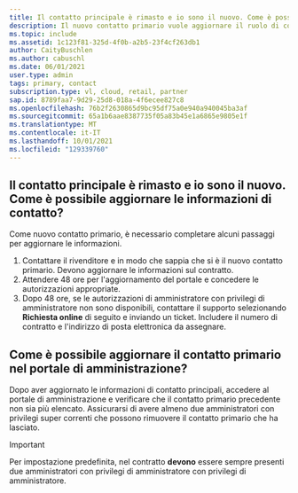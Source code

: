 ```yaml
---
title: Il contatto principale è rimasto e io sono il nuovo. Come è possibile aggiornare le informazioni di contatto?
description: Il nuovo contatto primario vuole aggiornare il ruolo di contatto primario o con privilegi di amministratore con privilegi di amministratore.
ms.topic: include
ms.assetid: 1c123f81-325d-4f0b-a2b5-23f4cf263db1
author: CaityBuschlen
ms.author: cabuschl
ms.date: 06/01/2021
user.type: admin
tags: primary, contact
subscription.type: vl, cloud, retail, partner
sap.id: 8789faa7-9d29-25d8-018a-4f6ecee827c8
ms.openlocfilehash: 76b2f2630865d9bc95df75a0e940a940045ba3af
ms.sourcegitcommit: 65a1b6aae8387735f05a83b45e1a6865e9805e1f
ms.translationtype: MT
ms.contentlocale: it-IT
ms.lasthandoff: 10/01/2021
ms.locfileid: "129339760"
---
```

## <a name="our-primary-contact-left-and-im-the-new-one-how-can-i-update-the-contact-info"></a>Il contatto principale è rimasto e io sono il nuovo. Come è possibile aggiornare le informazioni di contatto?

Come nuovo contatto primario, è necessario completare alcuni passaggi per aggiornare le informazioni.

1. Contattare il rivenditore e in modo che sappia che si è il nuovo contatto primario. Devono aggiornare le informazioni sul contratto.
2. Attendere 48 ore per l'aggiornamento del portale e concedere le autorizzazioni appropriate.
3. Dopo 48 ore, se le autorizzazioni di amministratore con privilegi di amministratore non sono disponibili, contattare il supporto selezionando **Richiesta online** di seguito e inviando un ticket. Includere il numero di contratto e l'indirizzo di posta elettronica da assegnare.
    
## <a name="how-can-i-update-the-primary-contact-on-the-admin-portal"></a>Come è possibile aggiornare il contatto primario nel portale di amministrazione?
Dopo aver aggiornato le informazioni di contatto principali, accedere al portale di amministrazione e verificare che il contatto primario precedente non sia più elencato. Assicurarsi di avere almeno due amministratori con privilegi super correnti che possono rimuovere il contatto primario che ha lasciato.

> [!IMPORTANT] 
>
> Per impostazione predefinita, nel contratto **devono** essere sempre presenti due amministratori con privilegi di amministratore con privilegi di amministratore.